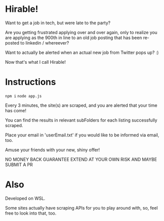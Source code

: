 # Hirable!

Want to get a job in tech, but were late to the party?

Are you getting frustrated applying over and over again, only
to realize you are applying as the 900th in line to an old
job posting that has been re-posted to linkedin / whereever?

Want to actually be alerted when an actual new job from Twitter
pops up? :)

Now that's what I call Hirable!

# Instructions

`npm i`
`node app.js`

Every 3 minutes, the site(s) are scraped, and you are alerted
that your time has come! 

You can find the results in relevant subFolders for each listing
successfully scraped. 

Place your email in 'userEmail.txt' if you would like to be informed
via email, too. 

Amuse your friends with your new, shiny offer! 

NO MONEY BACK GUARANTEE
EXTEND AT YOUR OWN RISK
AND MAYBE SUBMIT A PR

# Also

Developed on WSL.

Some sites actually have scraping APIs for you to play around 
with, so, feel free to look into that, too. 

